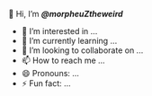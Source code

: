 👋 Hi, I’m ***@morpheuZtheweird***
- 👀 I’m interested in ...
- 🌱 I’m currently learning ...
- 💞️ I’m looking to collaborate on ...
- 📫 How to reach me ...
- 😄 Pronouns: ...
- ⚡ Fun fact: ...

<!---
morpheuZtheweird/morpheuZtheweird is a ✨ special ✨ repository because its `README.md` (this file) appears on your GitHub profile.
You can click the Preview link to take a look at your changes.
--->
